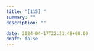 ```yaml
---
title: "[115] "
summary: ""
description: ""

date: 2024-04-17T22:31:48+08:00
draft: false
---
```



